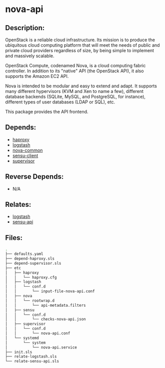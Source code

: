 # nova-api

## Description:

OpenStack is a reliable cloud infrastructure. Its mission is to produce the ubiquitous cloud computing platform that will meet the needs of public and private cloud providers regardless of size, by being simple to implement and massively scalable.

OpenStack Compute, codenamed Nova, is a cloud computing fabric controller. In addition to its "native" API (the OpenStack API), it also supports the Amazon EC2 API.

Nova is intended to be modular and easy to extend and adapt. It supports many different hypervisors (KVM and Xen to name a few), different database backends (SQLite, MySQL, and PostgreSQL, for instance), different types of user databases (LDAP or SQL), etc.

This package provides the API frontend.

## Depends:

  -  [haproxy](/salt/haproxy)
  -  [logstash](/salt/logstash)
  -  [nova-common](/salt/nova-common)
  -  [sensu-client](/salt/sensu-client)
  -  [supervisor](/salt/supervisor)

## Reverse Depends:

  -  N/A

## Relates:

  -  [logstash](/salt/logstash)
  -  [sensu-api](/salt/sensu-api)

## Files:

```bash
.
├── defaults.yaml
├── depend-haproxy.sls
├── depend-supervisor.sls
├── etc
│   ├── haproxy
│   │   └── haproxy.cfg
│   ├── logstash
│   │   └── conf.d
│   │       └── input-file-nova-api.conf
│   ├── nova
│   │   └── rootwrap.d
│   │       └── api-metadata.filters
│   ├── sensu
│   │   └── conf.d
│   │       └── checks-nova-api.json
│   ├── supervisor
│   │   └── conf.d
│   │       └── nova-api.conf
│   └── systemd
│       └── system
│           └── nova-api.service
├── init.sls
├── relate-logstash.sls
└── relate-sensu-api.sls
```
